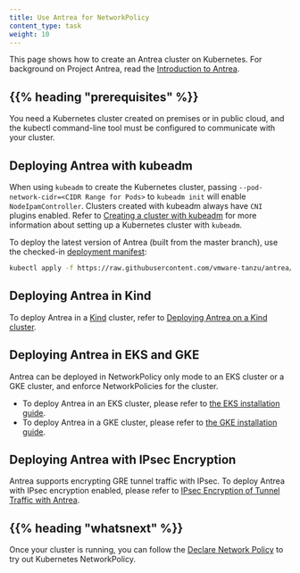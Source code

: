 ```yaml
---
title: Use Antrea for NetworkPolicy
content_type: task
weight: 10
---
```


<!-- overview -->
This page shows how to create an Antrea cluster on Kubernetes.
For background on Project Antrea, read the [Introduction to Antrea](https://antrea.io/docs/).

## {{% heading "prerequisites" %}}

You need a Kubernetes cluster created on premises or in public cloud, and the kubectl command-line tool must be configured to communicate with your cluster.

<!-- steps -->

## Deploying Antrea with kubeadm

When using `kubeadm` to create the Kubernetes cluster, passing
`--pod-network-cidr=<CIDR Range for Pods>` to `kubeadm init` will enable
`NodeIpamController`. Clusters created with kubeadm always have
`CNI` plugins enabled. Refer to
[Creating a cluster with kubeadm](/docs/setup/production-environment/tools/kubeadm/create-cluster-kubeadm)
for more information about setting up a Kubernetes cluster with `kubeadm`.

To deploy the latest version of Antrea (built from the master branch), use the
checked-in [deployment manifest](https://github.com/vmware-tanzu/antrea/blob/master/build/yamls/antrea.yml):

```bash
kubectl apply -f https://raw.githubusercontent.com/vmware-tanzu/antrea/master/build/yamls/antrea.yml
```

## Deploying Antrea in Kind

To deploy Antrea in a [Kind](https://github.com/kubernetes-sigs/kind) cluster,
refer to [Deploying Antrea on a Kind cluster](https://github.com/vmware-tanzu/antrea/blob/master/docs/kind.md).

## Deploying Antrea in EKS and GKE

Antrea can be deployed in NetworkPolicy only mode to an EKS cluster or a GKE
cluster, and enforce NetworkPolicies for the cluster.

* To deploy Antrea in an EKS cluster, please refer to [the EKS installation guide](https://github.com/vmware-tanzu/antrea/blob/master/docs/eks-installation.md).
* To deploy Antrea in a GKE cluster, please refer to [the GKE installation guide](https://github.com/vmware-tanzu/antrea/blob/master/docs/gke-installation.md).

## Deploying Antrea with IPsec Encryption

Antrea supports encrypting GRE tunnel traffic with IPsec. To deploy Antrea with
 IPsec encryption enabled, please refer to [IPsec Encryption of Tunnel Traffic with Antrea](https://github.com/vmware-tanzu/antrea/blob/master/docs/ipsec-tunnel.md).

## {{% heading "whatsnext" %}}

Once your cluster is running, you can follow the [Declare Network Policy](/docs/tasks/administer-cluster/declare-network-policy/) to try out Kubernetes NetworkPolicy.
